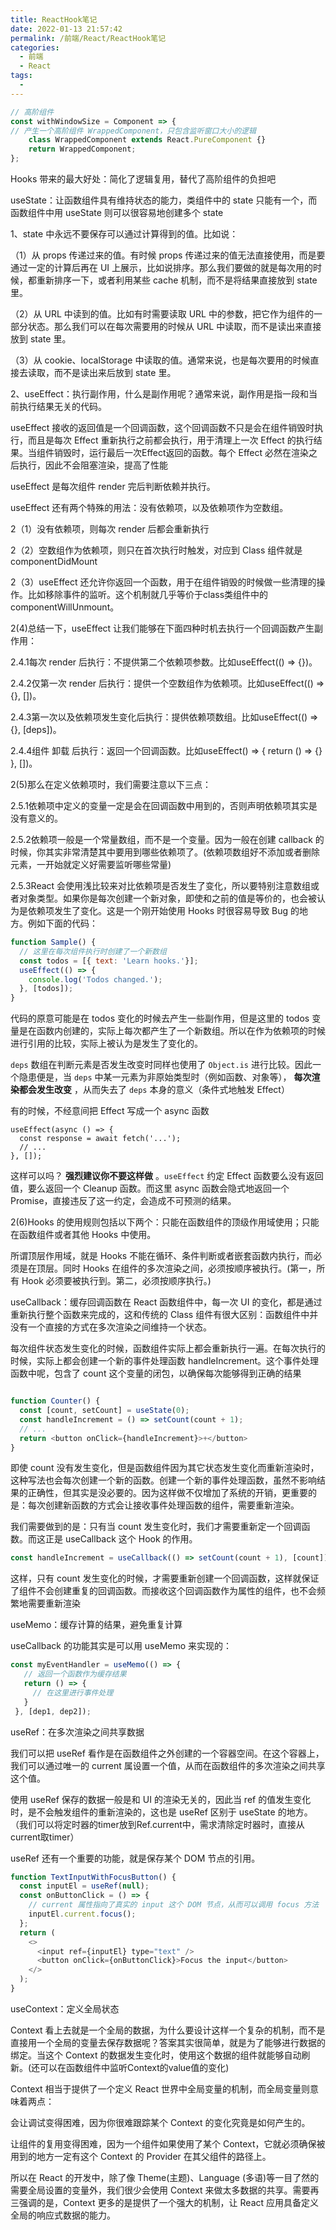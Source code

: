 ```yaml
---
title: ReactHook笔记
date: 2022-01-13 21:57:42
permalink: /前端/React/ReactHook笔记
categories:
  - 前端
  - React
tags:
  -
---
```

```javascript
// 高阶组件
const withWindowSize = Component => { 
// 产生一个高阶组件 WrappedComponent，只包含监听窗口大小的逻辑 
    class WrappedComponent extends React.PureComponent {}
    return WrappedComponent;
};
```

Hooks 带来的最大好处：简化了逻辑复用，替代了高阶组件的负担吧

useState：让函数组件具有维持状态的能力，类组件中的 state 只能有一个，而函数组件中用 useState 则可以很容易地创建多个 state

1、state 中永远不要保存可以通过计算得到的值。比如说：

（1）从 props 传递过来的值。有时候 props 传递过来的值无法直接使用，而是要通过一定的计算后再在 UI 上展示，比如说排序。那么我们要做的就是每次用的时候，都重新排序一下，或者利用某些 cache 机制，而不是将结果直接放到 state 里。

（2）从 URL 中读到的值。比如有时需要读取 URL 中的参数，把它作为组件的一部分状态。那么我们可以在每次需要用的时候从 URL 中读取，而不是读出来直接放到 state 里。

（3）从 cookie、localStorage 中读取的值。通常来说，也是每次要用的时候直接去读取，而不是读出来后放到 state 里。

2、useEffect：执行副作用，什么是副作用呢？通常来说，副作用是指一段和当前执行结果无关的代码。

useEffect 接收的返回值是一个回调函数，这个回调函数不只是会在组件销毁时执行，而且是每次 Effect 重新执行之前都会执行，用于清理上一次 Effect 的执行结果。当组件销毁时，运行最后一次Effect返回的函数。每个 Effect 必然在渲染之后执行，因此不会阻塞渲染，提高了性能

useEffect 是每次组件 render 完后判断依赖并执行。

useEffect 还有两个特殊的用法：没有依赖项，以及依赖项作为空数组。

2（1）没有依赖项，则每次 render 后都会重新执行

2（2）空数组作为依赖项，则只在首次执行时触发，对应到 Class 组件就是 componentDidMount

2（3）useEffect 还允许你返回一个函数，用于在组件销毁的时候做一些清理的操作。比如移除事件的监听。这个机制就几乎等价于class类组件中的 componentWillUnmount。

2(4)总结一下，useEffect 让我们能够在下面四种时机去执行一个回调函数产生副作用：

2.4.1每次 render 后执行：不提供第二个依赖项参数。比如useEffect(() => {})。

2.4.2仅第一次 render 后执行：提供一个空数组作为依赖项。比如useEffect(() => {}, [])。

2.4.3第一次以及依赖项发生变化后执行：提供依赖项数组。比如useEffect(() => {}, [deps])。

2.4.4组件 卸载 后执行：返回一个回调函数。比如useEffect() => { return () => {} }, [])。

2(5)那么在定义依赖项时，我们需要注意以下三点：

2.5.1依赖项中定义的变量一定是会在回调函数中用到的，否则声明依赖项其实是没有意义的。

2.5.2依赖项一般是一个常量数组，而不是一个变量。因为一般在创建 callback 的时候，你其实非常清楚其中要用到哪些依赖项了。(依赖项数组好不添加或者删除元素，一开始就定义好需要监听哪些常量)

2.5.3React 会使用浅比较来对比依赖项是否发生了变化，所以要特别注意数组或者对象类型。如果你是每次创建一个新对象，即使和之前的值是等价的，也会被认为是依赖项发生了变化。这是一个刚开始使用 Hooks 时很容易导致 Bug 的地方。例如下面的代码：

```javascript
function Sample() {
  // 这里在每次组件执行时创建了一个新数组
  const todos = [{ text: 'Learn hooks.'}];
  useEffect(() => {
    console.log('Todos changed.');
  }, [todos]);
}
```

代码的原意可能是在 todos 变化的时候去产生一些副作用，但是这里的 todos 变量是在函数内创建的，实际上每次都产生了一个新数组。所以在作为依赖项的时候进行引用的比较，实际上被认为是发生了变化的。

`deps` 数组在判断元素是否发生改变时同样也使用了 `Object.is` 进行比较。因此一个隐患便是，当 `deps` 中某一元素为非原始类型时（例如函数、对象等）， **每次渲染都会发生改变** ，从而失去了 `deps` 本身的意义（条件式地触发 Effect）

有的时候，不经意间把 Effect 写成一个 async 函数

```
useEffect(async () => {
  const response = await fetch('...');
  // ...
}, []);
```

这样可以吗？ **强烈建议你不要这样做** 。`useEffect` 约定 Effect 函数要么没有返回值，要么返回一个 Cleanup 函数。而这里 async 函数会隐式地返回一个 Promise，直接违反了这一约定，会造成不可预测的结果。

2(6)Hooks 的使用规则包括以下两个：只能在函数组件的顶级作用域使用；只能在函数组件或者其他 Hooks 中使用。

所谓顶层作用域，就是 Hooks 不能在循环、条件判断或者嵌套函数内执行，而必须是在顶层。同时 Hooks 在组件的多次渲染之间，必须按顺序被执行。(第一，所有 Hook 必须要被执行到。第二，必须按顺序执行。)

useCallback：缓存回调函数在 React 函数组件中，每一次 UI 的变化，都是通过重新执行整个函数来完成的，这和传统的 Class 组件有很大区别：函数组件中并没有一个直接的方式在多次渲染之间维持一个状态。

每次组件状态发生变化的时候，函数组件实际上都会重新执行一遍。在每次执行的时候，实际上都会创建一个新的事件处理函数 handleIncrement。这个事件处理函数中呢，包含了 count 这个变量的闭包，以确保每次能够得到正确的结果

```javascript

function Counter() {
  const [count, setCount] = useState(0);
  const handleIncrement = () => setCount(count + 1);
  // ...
  return <button onClick={handleIncrement}>+</button>
}
```

即使 count 没有发生变化，但是函数组件因为其它状态发生变化而重新渲染时，这种写法也会每次创建一个新的函数。创建一个新的事件处理函数，虽然不影响结果的正确性，但其实是没必要的。因为这样做不仅增加了系统的开销，更重要的是：每次创建新函数的方式会让接收事件处理函数的组件，需要重新渲染。

我们需要做到的是：只有当 count 发生变化时，我们才需要重新定一个回调函数。而这正是 useCallback 这个 Hook 的作用。

```javascript
const handleIncrement = useCallback(() => setCount(count + 1), [count])
```

这样，只有 count 发生变化的时候，才需要重新创建一个回调函数，这样就保证了组件不会创建重复的回调函数。而接收这个回调函数作为属性的组件，也不会频繁地需要重新渲染

useMemo：缓存计算的结果，避免重复计算

useCallback 的功能其实是可以用 useMemo 来实现的：

```javascript
const myEventHandler = useMemo(() => {
   // 返回一个函数作为缓存结果
   return () => {
     // 在这里进行事件处理
   }
 }, [dep1, dep2]);
```

useRef：在多次渲染之间共享数据

我们可以把 useRef 看作是在函数组件之外创建的一个容器空间。在这个容器上，我们可以通过唯一的 current 属设置一个值，从而在函数组件的多次渲染之间共享这个值。

使用 useRef 保存的数据一般是和 UI 的渲染无关的，因此当 ref 的值发生变化时，是不会触发组件的重新渲染的，这也是 useRef 区别于 useState 的地方。（我们可以将定时器的timer放到Ref.current中，需求清除定时器时，直接从current取timer）

useRef 还有一个重要的功能，就是保存某个 DOM 节点的引用。

```javascript
function TextInputWithFocusButton() {
  const inputEl = useRef(null);
  const onButtonClick = () => {
    // current 属性指向了真实的 input 这个 DOM 节点，从而可以调用 focus 方法
    inputEl.current.focus();
  };
  return (
    <>
      <input ref={inputEl} type="text" />
      <button onClick={onButtonClick}>Focus the input</button>
    </>
  );
}
```

useContext：定义全局状态

Context 看上去就是一个全局的数据，为什么要设计这样一个复杂的机制，而不是直接用一个全局的变量去保存数据呢？答案其实很简单，就是为了能够进行数据的绑定。当这个 Context 的数据发生变化时，使用这个数据的组件就能够自动刷新。(还可以在函数组件中监听Context的value值的变化)

Context 相当于提供了一个定义 React 世界中全局变量的机制，而全局变量则意味着两点：

会让调试变得困难，因为你很难跟踪某个 Context 的变化究竟是如何产生的。

让组件的复用变得困难，因为一个组件如果使用了某个 Context，它就必须确保被用到的地方一定有这个 Context 的 Provider 在其父组件的路径上。

所以在 React 的开发中，除了像 Theme(主题)、Language (多语)等一目了然的需要全局设置的变量外，我们很少会使用 Context 来做太多数据的共享。需要再三强调的是，Context 更多的是提供了一个强大的机制，让 React 应用具备定义全局的响应式数据的能力。
